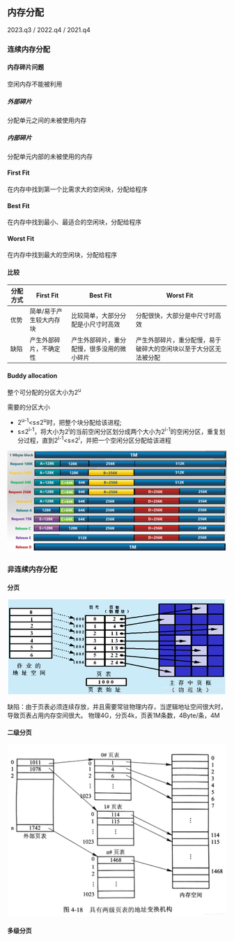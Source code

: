 ## 内存分配

2023.q3 / 2022.q4 / 2021.q4

### 连续内存分配

#### 内存碎片问题

空闲内存不能被利用

##### 外部碎片

分配单元之间的未被使用内存

##### 内部碎片

分配单元内部的未被使用的内存

#### First Fit

在内存中找到第一个比需求大的空闲块，分配给程序

#### Best Fit

在内存中找到最小、最适合的空闲块，分配给程序

#### Worst Fit

在内存中找到最大的空闲块，分配给程序

#### 比较

| 分配方式 | First Fit    | Best Fit              | Worst Fit                        |
|------|--------------|-----------------------|----------------------------------|
| 优势   | 简单/易于产生较大内存块 | 比较简单，大部分分配是小尺寸时高效     | 分配很快，大部分是中尺寸时高效                  |
| 缺陷   | 产生外部碎片，不确定性  | 产生外部碎片，重分配慢，很多没用的微小碎片 | 产生外部碎片，重分配慢，易于破碎大的空闲块以至于大分区无法被分配 |

#### Buddy allocation

整个可分配的分区大小为2<sup>u</sup>

需要的分区大小

* 2<sup>u-1</sup><s≤2<sup>u</sup>时，把整个块分配给该进程;
* s≤2<sup>i-1</sup>，将大小为2<sup>i</sup>的当前空闲分区划分成两个大小为2<sup>i-1</sup>的空闲分区，重复划分过程，直到2<sup>i-1</sup><s≤2<sup>i</sup>，并把一个空闲分区分配给该进程

![](BuddyAllocation.png)

### 非连续内存分配

#### 分页

![](OneLevel.png)

缺陷：由于页表必须连续存放，并且需要常驻物理内存，当逻辑地址空间很大时，导致页表占用内存空间很大。
物理4G，分页4k，页表1M条数，4Byte/条，4M
#### 二级分页

![](TwoLevel.png)

#### 多级分页

